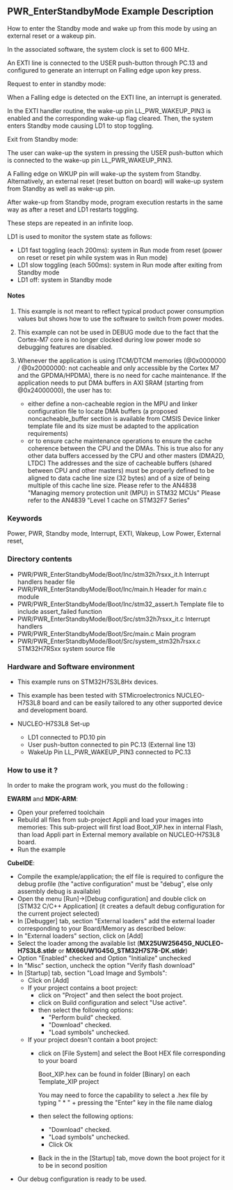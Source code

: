 ﻿## <b>PWR_EnterStandbyMode Example Description</b>

How to enter the Standby mode and wake up from this mode by using an external
reset or a wakeup pin.

In the associated software, the system clock is set to 600 MHz.

An EXTI line is connected to the USER push-button through PC.13 and configured to generate an
interrupt on Falling edge upon key press.

Request to enter in standby mode:

When a Falling edge is detected on the EXTI line, an interrupt is generated.

In the EXTI handler routine, the wake-up pin LL_PWR_WAKEUP_PIN3 is enabled and the
corresponding wake-up flag cleared. Then, the system enters Standby mode causing
LD1 to stop toggling.

Exit from Standby mode:

The user can wake-up the system in pressing the USER push-button which is
connected to the wake-up pin LL_PWR_WAKEUP_PIN3.

A Falling edge on WKUP pin will wake-up the system from Standby.
Alternatively, an external reset (reset button on board) will wake-up system from Standby
as well as wake-up pin.

After wake-up from Standby mode, program execution restarts in the same way as
after a reset and LD1 restarts toggling.

These steps are repeated in an infinite loop.

LD1 is used to monitor the system state as follows:

 - LD1 fast toggling (each 200ms): system in Run mode from reset (power on reset or reset pin while system was in Run mode)
 - LD1 slow toggling (each 500ms): system in Run mode after exiting from Standby mode
 - LD1 off: system in Standby mode

#### <b>Notes</b>

 1. This example is not meant to reflect typical product power consumption values but shows how to use the software to switch from power modes.

 2. This example can not be used in DEBUG mode due to the fact
    that the Cortex-M7 core is no longer clocked during low power mode
    so debugging features are disabled.

 3. Whenever the application is using ITCM/DTCM memories (@0x0000000 / @0x20000000: not cacheable and only accessible
    by the Cortex M7 and the GPDMA/HPDMA), there is no need for cache maintenance.
    If the application needs to put DMA buffers in AXI SRAM (starting from @0x24000000), the user has to:
    - either define a non-cacheable region in the MPU and linker configuration file to locate DMA buffers
      (a proposed noncacheable_buffer section is available from CMSIS Device linker template file and its size must
      be adapted to the application requirements)
    - or to ensure cache maintenance operations to ensure the cache coherence between the CPU and the DMAs.
    This is true also for any other data buffers accessed by the CPU and other masters (DMA2D, LTDC)
    The addresses and the size of cacheable buffers (shared between CPU and other masters)
    must be properly defined to be aligned to data cache line size (32 bytes) and of a size of being multiple
    of this cache line size.
    Please refer to the AN4838 "Managing memory protection unit (MPU) in STM32 MCUs"
    Please refer to the AN4839 "Level 1 cache on STM32F7 Series"

### <b>Keywords</b>

Power, PWR, Standby mode, Interrupt, EXTI, Wakeup, Low Power, External reset,

### <b>Directory contents</b>

  - PWR/PWR_EnterStandbyMode/Boot/Inc/stm32h7rsxx_it.h          Interrupt handlers header file
  - PWR/PWR_EnterStandbyMode/Boot/Inc/main.h                    Header for main.c module
  - PWR/PWR_EnterStandbyMode/Boot/Inc/stm32_assert.h            Template file to include assert_failed function
  - PWR/PWR_EnterStandbyMode/Boot/Src/stm32h7rsxx_it.c          Interrupt handlers
  - PWR/PWR_EnterStandbyMode/Boot/Src/main.c                    Main program
  - PWR/PWR_EnterStandbyMode/Boot/Src/system_stm32h7rsxx.c      STM32H7RSxx system source file

### <b>Hardware and Software environment</b>

  - This example runs on STM32H7S3L8Hx devices.

  - This example has been tested with STMicroelectronics NUCLEO-H7S3L8
    board and can be easily tailored to any other supported device
    and development board.

  - NUCLEO-H7S3L8 Set-up
    - LD1 connected to PD.10 pin
    - User push-button connected to pin PC.13 (External line 13)
    - WakeUp Pin LL_PWR_WAKEUP_PIN3 connected to PC.13

### <b>How to use it ?</b>

In order to make the program work, you must do the following :

**EWARM** and **MDK-ARM**:

 - Open your preferred toolchain
 - Rebuild all files from sub-project Appli and load your images into memories: This sub-project will first load Boot_XIP.hex in internal Flash,
   than load Appli part in External memory available on NUCLEO-H7S3L8 board.
 - Run the example

**CubeIDE**:

 - Compile the example/application; the elf file is required to configure the debug profile (the "active configuration" must be "debug", else only assembly debug is available)
 - Open the menu [Run]->[Debug configuration] and double click on  [STM32 C/C++ Application] (it creates a default debug configuration for the current project selected)
 - In [Debugger] tab, section "External  loaders" add the external loader corresponding to your Board/Memory as described below:
 - In "External loaders" section, click on [Add]
 - Select the loader among the available list (**MX25UW25645G_NUCLEO-H7S3L8.stldr** or **MX66UW1G45G_STM32H7S78-DK.stldr**)
 - Option "Enabled" checked and Option "Initialize" unchecked
 - In "Misc" section, uncheck the option "Verify flash download"
 - In [Startup] tab, section "Load Image and Symbols":
   - Click on [Add]
   - If your project contains a boot project:
     - click on "Project" and then select the boot project.
     - click on Build configuration and select "Use active".
     - then select the following options:
       - "Perform build" checked.
       - "Download" checked.
       - "Load symbols" unchecked.
   - If your project doesn't contain a boot project:
     - click on [File System] and select the Boot HEX file corresponding to your board

        Boot_XIP.hex can be found in folder [Binary] on each Template_XIP project

        You may need to force the capability to select a .hex file by typing " * " + pressing the "Enter" key in the file name dialog

     - then select the following options:
       - "Download"      checked.
       - "Load symbols" unchecked.
       - Click Ok
     - Back in the in the [Startup] tab, move down the boot project for it to be in second position
 - Our debug configuration is ready to be used.